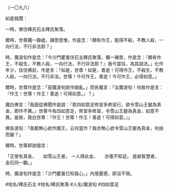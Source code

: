 （一〇九八）

如是我聞：

一時，佛住釋氏石主釋氏聚落。

爾時，世尊獨一靜處，禪思思惟，作是念：「頗有作王，能得不殺，不教人殺，一向行法，不行非法耶？」

時，魔波旬作是念：「今沙門瞿曇住石主釋氏聚落，獨一禪思，作是念：『頗有作王，不殺生，不教人殺，一向行法，不行非法耶？』我今當往，為其說法。」化作年少，往住佛前，作是言：「如是，世尊！如是，善逝！可得作王，不殺生，不教人殺，一向行法，不行非法。世尊！今可作王，善逝！今可作王，必得如意。」

爾時，世尊作是念：「惡魔波旬欲作嬈亂。」而告魔言：「汝魔波旬！何故作是言：『作王！世尊！作王！善逝！可得如意。』？」

魔白佛言：「我面從佛聞作是說：『若四如意足修習多修習已，欲令雪山王變為真金，即作不異。』世尊今有四如意足，修習多修習，令雪山王變為真金，如意不異。是故，我白世尊：『作王！世尊！作王！善逝！可得如意。』」

佛告波旬：「我都無心欲作國王，云何當作？我亦無心欲令雪山王變為真金，何由而變？」

爾時，世尊即說偈言：

「正使有真金，　　如雪山王者，
一人得此金，　　亦復不知足。
是故智慧者，　　金石同一觀。」

時，魔波旬作是念：「沙門瞿曇已知我心。」內懷憂慼，即沒不現。

#地名/釋氏石主
#地名/釋氏聚落
#人名/魔波旬
#四如意足
